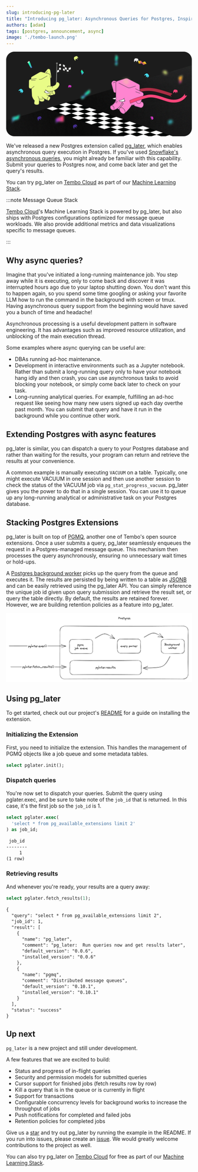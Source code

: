```yaml
---
slug: introducing-pg-later
title: "Introducing pg_later: Asynchronous Queries for Postgres, Inspired by Snowflake"
authors: [adam]
tags: [postgres, announcement, async]
image: './tembo-launch.png'
---
```


![tembo brand](./tembo-launch.png)

We've released a new Postgres extension called [pg_later](https://github.com/tembo-io/pg_later), which enables asynchronous query execution in Postgres. If you've used [Snowflake's asynchronous queries](https://docs.snowflake.com/developer-guide/python-connector/python-connector-example#examples-of-asynchronous-queries), you might already be familiar with this capability. Submit your queries to Postgres now, and come back later and get the query's results.

You can try pg_later on [Tembo Cloud](https://cloud.tembo.io/) as part of our [Machine Learning Stack](https://tembo.io/docs/tembo-stacks/machine-learning). 

:::note Message Queue Stack

[Tembo Cloud](https://cloud.tembo.io/)'s Machine Learning Stack is powered by pg_later, but also ships with Postgres configurations optimized for message queue workloads. We also provide additional metrics and data visualizations specific to message queues.

:::

## Why async queries?

Imagine that you've initiated a long-running maintenance job. You step away while it is executing, only to come back and discover it was interrupted hours ago due to your laptop shutting down. You don't want this to happen again, so you spend some time googling or asking your favorite LLM how to run the command in the background with screen or tmux. Having asynchronous query support from the beginning would have saved you a bunch of time and headache!

Asynchronous processing is a useful development pattern in software engineering. It has advantages such as improved resource utilization, and unblocking of the main execution thread.

Some examples where async querying can be useful are:

* DBAs running ad-hoc maintenance.
* Development in interactive environments such as a Jupyter notebook. Rather than submit a long-running query only to have your notebook hang idly and then crash, you can use asynchronous tasks to avoid blocking your notebook, or simply come back later to check on your task.
* Long-running analytical queries. For example, fulfilling an ad-hoc request like seeing how many new users signed up each day overthe past month. You can submit that query and have it run in the background while you continue other work.

## Extending Postgres with async features

pg_later is similar, you can dispatch a query to your Postgres database and rather than waiting for the results, your program can return and retrieve the results at your convenience.

A common example is manually executing `VACUUM` on a table. Typically, one might execute VACUUM in one session and then use another session to check the status of the VACUUM job via `pg_stat_progress_vacuum`. pg_later gives you the power to do that in a single session. You can use it to queue up any long-running analytical or administrative task on your Postgres database.

## Stacking Postgres Extensions

pg_later is built on top of [PGMQ](https://tembo.io/blog/introducing-pgmq), another one of Tembo's open source extensions. Once a user submits a query, pg_later seamlessly enqueues the request in a Postgres-managed message queue. This mechanism then processes the query asynchronously, ensuring no unnecessary wait times or hold-ups.

A [Postgres background worker](https://www.postgresql.org/docs/current/bgworker.html) picks up the query from the queue and executes it. The results are persisted by being written to a table as [JSONB](https://www.postgresql.org/docs/current/functions-json.html) and can be easily retrieved using the pg_later API. You can simply reference the unique job id given upon query submission and retrieve the result set, or query the table directly. By default, the results are retained forever. However, we are building retention policies as a feature into pg_later.

![diagram](diagram.png "diagram")

## Using pg_later

To get started, check out our project's [README](https://github.com/tembo-io/pg_later/blob/main/README.md) for a guide on installing the extension.

### Initializing the Extension

First, you need to initialize the extension. This handles the management of PGMQ objects like a job queue and some metadata tables.

```sql
select pglater.init();
```

### Dispatch queries

You're now set to dispatch your queries. Submit the query using pglater.exec, and be sure to take note of the `job_id` that is returned. In this case, it's the first job so the `job_id` is 1.

```sql
select pglater.exec(
  'select * from pg_available_extensions limit 2'
) as job_id;
```

```text
 job_id
--------
     1
(1 row)
```

### Retrieving results

And whenever you're ready, your results are a query away:

```sql
select pglater.fetch_results(1);
```

```text
{
  "query": "select * from pg_available_extensions limit 2",
  "job_id": 1,
  "result": [
    {
      "name": "pg_later",
      "comment": "pg_later:  Run queries now and get results later",
      "default_version": "0.0.6",
      "installed_version": "0.0.6"
    },
    {
      "name": "pgmq",
      "comment": "Distributed message queues",
      "default_version": "0.10.1",
      "installed_version": "0.10.1"
    }
  ],
  "status": "success"
}
```

## Up next

`pg_later` is a new project and still under development. 

A few features that we are excited to build:

* Status and progress of in-flight queries
* Security and permission models for submitted queries
* Cursor support for finished jobs (fetch results row by row)
* Kill a query that is in the queue or is currently in flight
* Support for transactions
* Configurable concurrency levels for background works to increase the throughput of jobs
* Push notifications for completed and failed jobs
* Retention policies for completed jobs

Give us a [star](https://github.com/tembo-io/pg_later) and try out pg_later by running the example in the README. If you run into issues, please create an [issue](https://github.com/tembo-io/pg_later/issues). We would greatly welcome contributions to the project as well.

You can also try pg_later on [Tembo Cloud](https://cloud.tembo.io/) for free as part of our [Machine Learning Stack](https://tembo.io/docs/tembo-stacks/machine-learning). 
